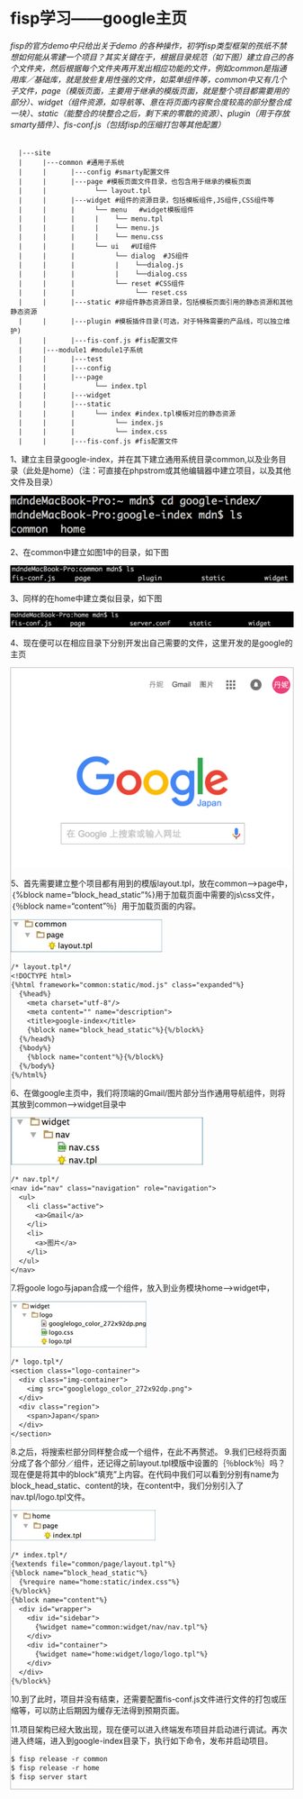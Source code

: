 # fisp学习——google主页 #
######   fisp的官方demo中只给出关于demo 的各种操作，初学fisp类型框架的孩纸不禁想如何能从零建一个项目？其实关键在于，根据目录规范（如下图）建立自己的各个文件夹，然后根据每个文件夹再开发出相应功能的文件，例如common是指通用库／基础库，就是放些复用性强的文件，如菜单组件等，common中又有几个子文件，page（模版页面，主要用于继承的模版页面，就是整个项目都需要用的部分）、widget（组件资源，如导航等、意在将页面内容聚合度较高的部分整合成一块）、static（能整合的块整合之后，剩下来的零散的资源）、plugin（用于存放smarty插件）、fis-conf.js（包括fisp的压缩打包等其他配置）
<pre><code>  |---site
  |     |---common #通用子系统
  |     |      |---config #smarty配置文件
  |     |      |---page #模板页面文件目录，也包含用于继承的模板页面
  |     |            └── layout.tpl
  |     |      |---widget #组件的资源目录，包括模板组件,JS组件,CSS组件等
  |     |      |     └── menu   #widget模板组件
  |     |      |     |    └── menu.tpl
  |     |      |     |    └── menu.js
  |     |      |     |    └── menu.css
  |     |      |     └── ui   #UI组件
  |     |      |          └── dialog  #JS组件
  |     |      |          |    └──dialog.js
  |     |      |          |    └──dialog.css
  |     |      |          └── reset #CSS组件
  |     |      |               └── reset.css
  |     |      |---static #非组件静态资源目录，包括模板页面引用的静态资源和其他静态资源
  |     |      |---plugin #模板插件目录(可选，对于特殊需要的产品线，可以独立维护)
  |     |      |---fis-conf.js #fis配置文件
  |     |---module1 #module1子系统
  |     |      |---test
  |     |      |---config
  |     |      |---page
  |     |            └── index.tpl
  |     |      |---widget
  |     |      |---static
  |     |      |     └── index #index.tpl模板对应的静态资源
  |     |      |          └── index.js
  |     |      |          └── index.css
  |     |      |---fis-conf.js #fis配置文件</code></pre>
1、建立主目录google-index，并在其下建立通用系统目录common,以及业务目录（此处是home）（注：可直接在phpstrom或其他编辑器中建立项目，以及其他文件及目录）

![Alt text](/imgs/img1.png)

2、在common中建立如图1中的目录，如下图

![Alt text](/imgs/img2.png)

3、同样的在home中建立类似目录，如下图

![Alt text](/imgs/img3.png)

4、现在便可以在相应目录下分别开发出自己需要的文件，这里开发的是google的主页

<div style='border:1px solid #bcbcbc;'><img src='/imgs/img4.png' width='800px'>

5、首先需要建立整个项目都有用到的模版layout.tpl，放在common—>page中，｛%block name=“block_head_static”%}用于加载页面中需要的js\css文件，｛％block name=“content”％｝用于加载页面的内容。

![Alt text](/imgs/img5.png)

    /* layout.tpl*/
    <!DOCTYPE html>
    {%html framework="common:static/mod.js" class="expanded"%}        
      {%head%}
        <meta charset="utf-8"/>
        <meta content="" name="description">
        <title>google-index</title>
        {%block name="block_head_static"%}{%/block%}
      {%/head%}
      {%body%}
        {%block name="content"%}{%/block%}
      {%/body%}
    {%/html%}

6、在做google主页中，我们将顶端的Gmail/图片部分当作通用导航组件，则将其放到common—>widget目录中

![Alt text](/imgs/img6.png)

    /* nav.tpl*/
    <nav id="nav" class="navigation" role="navigation">
      <ul>
        <li class="active">
          <a>Gmail</a>
        </li>
        <li>
          <a>图片</a>
        </li>
      </ul>
    </nav>

7.将goole logo与japan合成一个组件，放入到业务模块home—>widget中，

![Alt text](/imgs/img7.png)

    /* logo.tpl*/
    <section class="logo-container">
      <div class="img-container">
        <img src="googlelogo_color_272x92dp.png">
      </div>
      <div class="region">
        <span>Japan</span>
      </div>
    </section>

8.之后，将搜索栏部分同样整合成一个组件，在此不再赘述。
9.我们已经将页面分成了各个部分／组件，还记得之前layout.tpl模版中设置的｛％block％｝吗？现在便是将其中的block“填充”上内容。在代码中我们可以看到分别有name为block_head_static、content的块，在content中，我们分别引入了nav.tpl/logo.tpl文件。

![Alt text](/imgs/img8.png)

    /* index.tpl*/
    {%extends file="common/page/layout.tpl"%}
    {%block name=“block_head_static"%}
      {%require name="home:static/index.css"%}
    {%/block%}
    {%block name="content"%}
      <div id="wrapper">
        <div id="sidebar">
          {%widget name="common:widget/nav/nav.tpl"%}
        </div>
        <div id="container">
          {%widget name="home:widget/logo/logo.tpl"%}
        </div>
      </div>
    {%/block%}

10.到了此时，项目并没有结束，还需要配置fis-conf.js文件进行文件的打包或压缩等，可以防止后期因为缓存无法得到预期页面。

11.项目架构已经大致出现，现在便可以进入终端发布项目并启动进行调试。再次进入终端，进入到google-index目录下，执行如下命令，发布并启动项目。

    $ fisp release -r common
    $ fisp release -r home
    $ fisp server start


